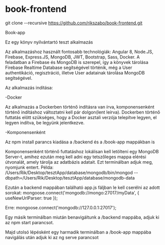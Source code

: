 # book-frontend

git clone --recursive https://github.com/rikszabo/book-frontend.git

Book-app

Ez egy könyv nyilvántartó teszt alkalmazás 

Az alkalmazáshoz használt fontosabb technológiák: Angular 8, Node.JS, Firebase, Express.JS, MongoDB, JWT, Bootstrap, Sass, Docker.
A feladatban a Firebase és MongoDB is szerepel, így a könyvek tárolása Firebase Realtime Database segítségével történik, 
még a User authentikáció, regisztráció, illetve User adatainak tárolása MongoDB segítségével.


Az alkalmazás indítása:

-Docker

Az alkalmazás a Dockerben történő indításra van írva, komponensenként történő indításhoz változtatni kell pár dolgon(lent leírva).
Dockerben történő futtatás elött szükséges, hogy a Docker asztali verzója telepítve legyen, el legyen indítva, be legyünk jelentkezve.




-Komponensenként

Az npm install parancs kiadása a /backend és a /book-app mappákban is

Komponensenként történő futtatáshoz lokálisan kell letölteni egy MongoDB Server-t,
amihez ezután meg kell adni egy tetszőleges mappa elérési útvonalát, amely tárolja az adatbázis adatait. Ezt terminálban adjuk meg, nyomjunk entert.
Példa: /Users/Rik/Desktop/tesztApp/database/mongodb/bin/mongod --dbpath=/Users/Rik/Desktop/tesztApp/database/mongodb-data

Ezután a backend mappában található app.js fáljban le kell cserélni az adott sorokat: 
mongoose.connect('mongodb://mongo:27017/myData',  {
  useNewUrlParser: true
});

Erre:
mongoose.connect('mongodb://127.0.0.1:27017');

Egy másik terminálban miután benavigáltunk a /backend mappába, adjuk ki az npm start parancsot.

Majd utolsó lépésként egy harmadik terminálban a /book-app mappába navigálás után adjuk ki az ng serve parancsot
